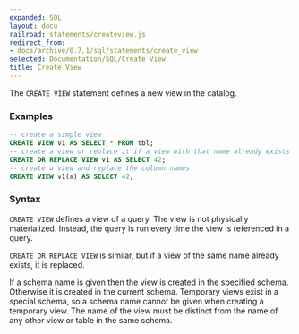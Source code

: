 ```yaml
---
expanded: SQL
layout: docu
railroad: statements/createview.js
redirect_from:
- docs/archive/0.7.1/sql/statements/create_view
selected: Documentation/SQL/Create View
title: Create View
---
```


The `CREATE VIEW` statement defines a new view in the catalog.

### Examples
```sql
-- create a simple view
CREATE VIEW v1 AS SELECT * FROM tbl;
-- create a view or replace it if a view with that name already exists
CREATE OR REPLACE VIEW v1 AS SELECT 42;
-- create a view and replace the column names
CREATE VIEW v1(a) AS SELECT 42;
```

### Syntax
<div id="rrdiagram"></div>

`CREATE VIEW` defines a view of a query. The view is not physically materialized. Instead, the query is run every time the view is referenced in a query.

`CREATE OR REPLACE VIEW` is similar, but if a view of the same name already exists, it is replaced.

If a schema name is given then the view is created in the specified schema. Otherwise it is created in the current schema. Temporary views exist in a special schema, so a schema name cannot be given when creating a temporary view. The name of the view must be distinct from the name of any other view or table in the same schema.